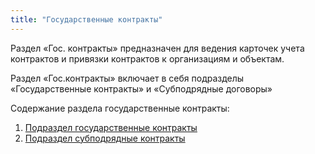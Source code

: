 ```yaml
---
title: "Государственные контракты"
---
```

Раздел «Гос. контракты» предназначен для ведения карточек учета контрактов и привязки контрактов к организациям и объектам.

Раздел «Гос.контракты» включает в себя подразделы «Государственные контракты» и «Субподрядные договоры»

Содержание раздела государственные контракты:

1. [Подраздел государственные контракты](\подраздел-государственные-контракты)
2. [Подраздел субподрядные контракты](\подраздел-субподрядные-контракты)
